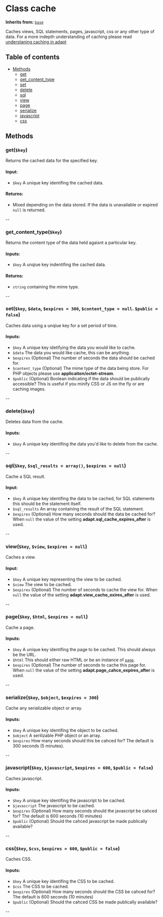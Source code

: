# Class cache

**Inherits from:** [`base`](/docs/classes/base.md)

Caches views, SQL statements, pages, javascript, css or any other type of data.  For a more indepth understanding of caching please read [understaning caching in adapt](/docs/caching.md)

## Table of contents
- [Methods](#methods)
    - [get](#getkey)
    - [get_content_type](#get_content_typekey)
    - [set](#setkey-data-expires--300-content_type--null-public--false)
    - [delete](#deletekey)
    - [sql](#sqlkey-sql_results--array-expires--null)
    - [view](#viewkey-view-expires--null)
    - [page](#pagekey-html-expires--null)
    - [serialize](#serializekey-object-expires--300)
    - [javascript](#javascriptkey-javascript-expires--600-public--false)
    - [css](#csskey-css-expires--600-public--false)

## Methods

### get(`$key`)
Returns the cached data for the specified key.

#### Input:
- `$key` A unique key identifing the cached data.

#### Returns:
- Mixed depending on the data stored. If the data is unavailable or expired `null` is returned.

--

### get_content_type(`$key`)
Returns the content type of the data held agaisnt a particular key.

#### Inputs:
- `$key` A unqiue key indentifing the cached data.

#### Returns:
- `string` containing the mime type.

--

### set(`$key`, `$data`, `$expires = 300`, `$content_type = null`. `$public = false`)
Caches data using a unqiue key for a set period of time.

#### Inputs:
- `$key` A unique key idetifying the data you would like to cache.
- `$data` The data you would like cache, this can be anything.
- `$expires` (Optional) The number of seconds the data should be cached for.
- `$content_type` (Optional) The mime type of the data being store.  For PHP objects please use **applicaiton/octet-stream**.
- `$public` (Optional) Boolean indicating if the data should be publically accessible?  This is useful if you minify CSS or JS on the fly or are caching images.

--

### delete(`$key`)
Deletes data from the cache.

#### Inputs:
- `$key` A unique key identifing the data you'd like to delete from the cache.

--

### sql(`$key`, `$sql_results = array()`, `$expires = null`)
Cache a SQL result.

#### Input:
- `$key` A unique key identifing the data to be cached, for SQL statements this should be the statement itself.
- `$sql_results` An array containing the result of the SQL statement.
- `$expires` (Optional) How many seconds should the data be cached for?  When `null` the value of the setting **adapt.sql_cache_expires_after** is used.

--

### view(`$key`, `$view`, `$expires = null`)
Caches a view.

#### Input:
- `$key` A unique key representing the view to be cached.
- `$view` The view to be cached.
- `$expires` (Optional) The number of seconds to cache the view for.  When `null` the value of the setting **adapt.view_cache_exires_after** is used.

--

### page(`$key`, `$html`, `$expires = null`)
Cache a page.

#### Inputs:
- `$key` A unique key identifing the page to be cached.  This should always be the URL.
- `$html` This should either raw HTML or be an instance of [`page`](/docs/views/page.md).
- `$expires` (Optional) The number of seconds to cache this page for.  When `null` the value of the setting **adapt.page_cahce_expires_after** is used.

--

### serialize(`$key`, `$object`, `$expires = 300`)
Cache any serializable object or array.

#### Inputs:
- `$key` A unique key identifing the object to be cached.
- `$object` A serilizable PHP object or an array.
- `$expires` How many seconds should this be cahced for?  The default is 300 seconds (5 minutes).

--

### javascript(`$key`, `$javascript`, `$expires = 600`, `$public = false`)
Caches javascript.

#### Inputs:
- `$key` A unique key identifing the javascript to be cached.
- `$javascript` The javascript to be cached.
- `$expires` (Optional) How many seconds should the javascript be cahced for?  The default is 600 seconds (10 minutes)
- `$public` (Optional) Should the cahced javascript be made publically available?

--

### css(`$key`, `$css`, `$expires = 600`, `$public = false`)
Caches CSS.

#### Inputs:
- `$key` A unique key identifing the CSS to be cached.
- `$css` The CSS to be cached.
- `$expires` (Optional) How many seconds should the CSS be cahced for?  The default is 600 seconds (10 minutes)
- `$public` (Optional) Should the cahced CSS be made publically available?

--